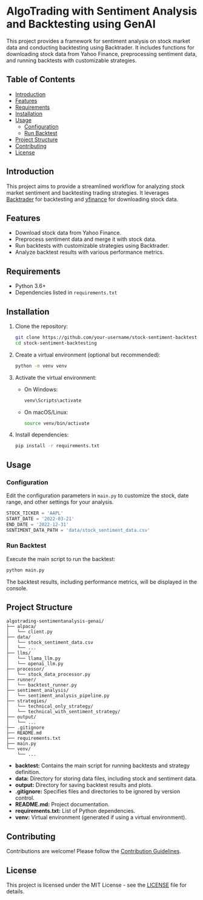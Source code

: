 # AlgoTrading with Sentiment Analysis and Backtesting using GenAI

This project provides a framework for sentiment analysis on stock market data and conducting backtesting using Backtrader. It includes functions for downloading stock data from Yahoo Finance, preprocessing sentiment data, and running backtests with customizable strategies.

## Table of Contents

- [Introduction](#introduction)
- [Features](#features)
- [Requirements](#requirements)
- [Installation](#installation)
- [Usage](#usage)
  - [Configuration](#configuration)
  - [Run Backtest](#run-backtest)
- [Project Structure](#project-structure)
- [Contributing](#contributing)
- [License](#license)

## Introduction

This project aims to provide a streamlined workflow for analyzing stock market sentiment and backtesting trading strategies. It leverages [Backtrader](https://www.backtrader.com/) for backtesting and [yfinance](https://pypi.org/project/yfinance/) for downloading stock data.

## Features

- Download stock data from Yahoo Finance.
- Preprocess sentiment data and merge it with stock data.
- Run backtests with customizable strategies using Backtrader.
- Analyze backtest results with various performance metrics.

## Requirements

- Python 3.6+
- Dependencies listed in `requirements.txt`

## Installation

1. Clone the repository:

   ```bash
   git clone https://github.com/your-username/stock-sentiment-backtesting.git
   cd stock-sentiment-backtesting
   ```

2. Create a virtual environment (optional but recommended):

   ```bash
   python -m venv venv
   ```

3. Activate the virtual environment:

   - On Windows:

     ```bash
     venv\Scripts\activate
     ```

   - On macOS/Linux:

     ```bash
     source venv/bin/activate
     ```

4. Install dependencies:

   ```bash
   pip install -r requirements.txt
   ```

## Usage

### Configuration

Edit the configuration parameters in `main.py` to customize the stock, date range, and other settings for your analysis.

```python
STOCK_TICKER = 'AAPL'
START_DATE = '2022-03-21'
END_DATE = '2022-12-31'
SENTIMENT_DATA_PATH = 'data/stock_sentiment_data.csv'
```

### Run Backtest

Execute the main script to run the backtest:

```bash
python main.py
```

The backtest results, including performance metrics, will be displayed in the console.

## Project Structure

```
algotrading-sentimentanalysis-genai/
├── alpaca/
│   └── client.py
├── data/
│   └── stock_sentiment_data.csv
│   └── ...
├── llms/
│   └── llama_llm.py
│   └── openai_llm.py
├── processor/
│   └── stock_data_processor.py
├── runner/
│   └── backtest_runner.py
├── sentiment_analysis/
│   └── sentiment_analysis_pipeline.py
├── strategies/
│   └── technical_only_strategy/
│   └── technical_with_sentiment_strategy/
├── output/
│   └── ...
├── .gitignore
├── README.md
├── requirements.txt
├── main.py
└── venv/
    └── ...
```

- **backtest:** Contains the main script for running backtests and strategy definition.
- **data:** Directory for storing data files, including stock and sentiment data.
- **output:** Directory for saving backtest results and plots.
- **.gitignore:** Specifies files and directories to be ignored by version control.
- **README.md:** Project documentation.
- **requirements.txt:** List of Python dependencies.
- **venv:** Virtual environment (generated if using a virtual environment).

## Contributing

Contributions are welcome! Please follow the [Contribution Guidelines](CONTRIBUTING.md).

## License

This project is licensed under the MIT License - see the [LICENSE](LICENSE) file for details.

